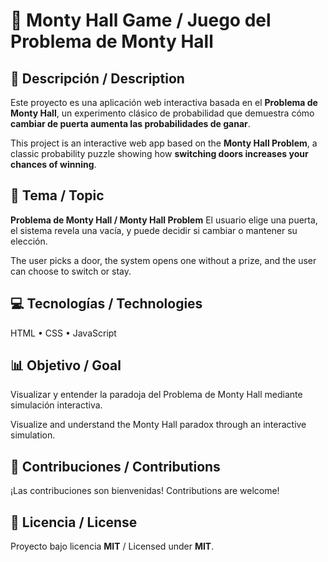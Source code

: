 # 🎲 Monty Hall Game / Juego del Problema de Monty Hall

## 📖 Descripción / Description

Este proyecto es una aplicación web interactiva basada en el **Problema de Monty Hall**, un experimento clásico de probabilidad que demuestra cómo **cambiar de puerta aumenta las probabilidades de ganar**.

This project is an interactive web app based on the **Monty Hall Problem**, a classic probability puzzle showing how **switching doors increases your chances of winning**.

## 🧩 Tema / Topic

**Problema de Monty Hall / Monty Hall Problem**
El usuario elige una puerta, el sistema revela una vacía, y puede decidir si cambiar o mantener su elección.

The user picks a door, the system opens one without a prize, and the user can choose to switch or stay.

## 💻 Tecnologías / Technologies

HTML • CSS • JavaScript

## 📊 Objetivo / Goal

Visualizar y entender la paradoja del Problema de Monty Hall mediante simulación interactiva.

Visualize and understand the Monty Hall paradox through an interactive simulation.

## 🤝 Contribuciones / Contributions

¡Las contribuciones son bienvenidas!
Contributions are welcome!

## 📜 Licencia / License

Proyecto bajo licencia **MIT** / Licensed under **MIT**.
